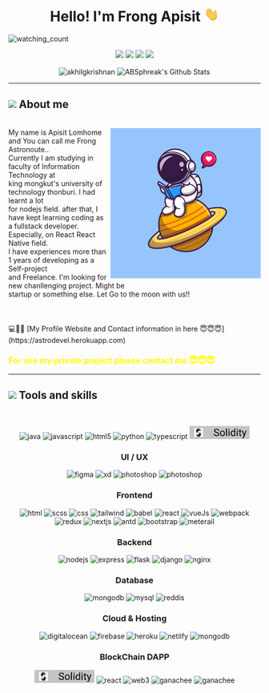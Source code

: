<div align="center">
  <h1> Hello! I'm Frong Apisit <img src="https://github.com/ABSphreak/ABSphreak/blob/master/gifs/Hi.gif" width="30px"></h1>
</div>

<p align="left"> 
<img src="https://komarev.com/ghpvc/?username=frongrider2&color=brightgreen" alt="watching_count" />
 </p>
 <p align="center">
<img src="https://img.shields.io/badge/Age-23-blue" />
  <img src="https://img.shields.io/badge/Focus-MernStack%20-brightgreen" />
  <img src="https://img.shields.io/badge/Love-React%20-success" />
  <img src="https://img.shields.io/badge/Languages-English%20%26%20Thailand-brightgreen" />
</p>

<div align="center">
  <img align="center" src="https://github-readme-stats.vercel.app/api/top-langs/?username=frongrider2&layout=compact&hide=html" alt="akhilgkrishnan" />
  <img align="center" src="https://github-readme-stats.vercel.app/api?username=frongrider2&include_all_commits=true&count_private=true&show_icons=true&line_height=20&title_color=7A7ADB&icon_color=2234AE&text_color=D3D3D3&bg_color=0,000000,130F40" alt="ABSphreak's Github Stats">
</div>

----------------------------------------------
<p align="center">
<h2><div align="left"><img src="https://media.giphy.com/media/iY8CRBdQXODJSCERIr/giphy.gif" width="30px">&nbsp;About me<div></h2><br/>
  
<img align="right" src="https://github.com/frongrider2/frongrider2/blob/main/2091.jpg" width="300" alt="about me">
<div align="left">
My name is Apisit Lomhome and You can call me Frong Astronoute.. <br>
Currently I am studying in faculty of Information Technology at <br>
king mongkut's university of technology thonburi. I had learnt a lot <br>
for nodejs field. after that, I have kept learning coding as <br>
a fullstack developer. Especially, on React React Native field. <br>
I have experiences more than 1 years of developing as a Self-project <br>
and Freelance. I'm looking for new chanllenging project. Might be <br>
startup or something else. Let Go to the moon with us!! <br><br><br><br>
</div>
💻🧘‍♂️ [My Profile Website and Contact information in here 😇😇😇](https://astrodevel.herokuapp.com)
  <h3 style="color: yellow">
  For see my private project please contact me 😇😇😇
</h3>
</p>

----------------------------------------------
  
<h2><div align="left"><img src="https://media.giphy.com/media/Skilli-World-level-up-skillup-skilli-JqIrxIRLrxx0NHxMDI/giphy.gif" width="30px">&nbsp;Tools and skills<div></h2><br/>
<p align="center">
  <a target="_blank"> 
    <img src="https://img.shields.io/badge/Java-007396.svg?style=for-the-badge&logo=java&logoColor=white" 
      alt="java"/> 
  </a>
  <a target="_blank"> 
    <img src="https://img.shields.io/badge/Javascript-F7DF1E.svg?style=for-the-badge&logo=javascript&logoColor=black"
      alt="javascript"/> 
  </a>
  <a target="_blank"> 
    <img src="https://img.shields.io/badge/html-E34F26.svg?style=for-the-badge&logo=html5&logoColor=white"
      alt="html5"/> 
  </a>
  <a target="_blank">
    <img src="https://img.shields.io/badge/Python-14354C?style=for-the-badge&logo=python&logoColor=white"
      alt="python"/>
  </a>
  <a target="_blank"> 
    <img src="https://img.shields.io/badge/typescript-3178C6.svg?style=for-the-badge&logo=typescript&logoColor=white"
      alt="typescript"/>
  </a>
  <a target="_blank"> 
    <img width="120px" src="https://github.com/frongrider2/frongrider2/blob/main/solidty.png"
      alt="solidty"/>
  </a>
</p>
  
  <h3 align="center">UI / UX</h3>
<p align="center">
  
  <a target="_blank"> 
    <img src="https://img.shields.io/badge/figma-%23F24E1E.svg?style=for-the-badge&logo=figma&logoColor=white"
      alt="figma"/>
  </a>
    <a target="_blank"> 
    <img src="https://img.shields.io/badge/Adobe%20XD-470137?style=for-the-badge&logo=Adobe%20XD&logoColor=#FF61F6"
      alt="xd"/>
  </a>
  <a target="_blank"> 
    <img src="https://img.shields.io/badge/adobephotoshop-%2331A8FF.svg?style=for-the-badge&logo=adobephotoshop&logoColor=white"
      alt="photoshop"/>
  </a>
  <a target="_blank"> 
    <img src="https://img.shields.io/badge/Sketch-FFB387?style=for-the-badge&logo=sketch&logoColor=black"
      alt="photoshop"/>
  </a>
<p/>
  
<h3 align="center">Frontend</h3>
<p align="center">
   <a target="_blank"> 
    <img src="https://img.shields.io/badge/HTML-239120?style=for-the-badge&logo=html5&logoColor=white"
      alt="html"/>
  </a>
  <a target="_blank"> 
    <img src="https://img.shields.io/badge/Sass-CC6699?style=for-the-badge&logo=sass&logoColor=white"
      alt="scss"/>
  </a>
  <a target="_blank"> 
    <img src="https://img.shields.io/badge/CSS3-1572B6?style=for-the-badge&logo=css3&logoColor=white"
      alt="css"/>
  </a>
  
   <a target="_blank"> 
    <img width="70" src="https://laravelnews.s3.amazonaws.com/images/tailwindcss-1633184775.jpg?w=1920&h=960&q=90&auto=format&fit=crop"
      alt="tailwind"/>
  </a>
  
  <a target="_blank"> 
    <img src="https://camo.githubusercontent.com/3ca2745b8b214e8875b5f17336b7fe9f0e572109e31ac7cf031ead755cc6d9b6/68747470733a2f2f696d672e736869656c64732e696f2f62616467652f626162656c2d4639444333452e7376673f7374796c653d666f722d7468652d6261646765266c6f676f3d626162656c266c6f676f436f6c6f723d626c61636b"
      alt="babel"/>
  </a>
   <a target="_blank"> 
    <img src="https://camo.githubusercontent.com/568b25d1eedaec33d63b530072a31643315afb172ae235f7bf79100ac942a71e/68747470733a2f2f696d672e736869656c64732e696f2f62616467652f72656163746a732d3631444146422e7376673f7374796c653d666f722d7468652d6261646765266c6f676f3d7265616374266c6f676f436f6c6f723d626c61636b"
      alt="react"/>
  </a>
     <a target="_blank"> 
    <img width="60" src="https://miro.medium.com/v2/resize:fit:1400/format:webp/1*goSuHxAHqRR8alv_h_3nCw.png"
      alt="vueJs"/>
  </a>

   <a target="_blank"> 
    <img src="https://camo.githubusercontent.com/aa916459587c41a98e7b16e1adacc821f08a9733bcce342640a7c4f466980a19/68747470733a2f2f696d672e736869656c64732e696f2f62616467652f7765627061636b2d3844443646392e7376673f7374796c653d666f722d7468652d6261646765266c6f676f3d7765627061636b266c6f676f436f6c6f723d626c61636b"
      alt="webpack"/>
  </a>
  
  <a target="_blank"> 
    <img src="https://camo.githubusercontent.com/8cfeadeead6d7a9a796f925cec83c2cac71e07607bf342ce4dd51dd796a45e00/68747470733a2f2f696d672e736869656c64732e696f2f62616467652f72656475782d3736344142432e7376673f7374796c653d666f722d7468652d6261646765266c6f676f3d7265647578266c6f676f436f6c6f723d7768697465"
      alt="redux"/>
  </a>
  
  <a target="_blank"> 
    <img src="https://img.shields.io/badge/Next-black?style=for-the-badge&logo=next.js&logoColor=white"
      alt="nextjs"/>
  </a>
  
  <a target="_blank"> 
    <img src="https://img.shields.io/badge/-AntDesign-%230170FE?style=for-the-badge&logo=ant-design&logoColor=white"
      alt="antd"/>
  </a>
  
   <a target="_blank"> 
    <img src="https://img.shields.io/badge/bootstrap-%23563D7C.svg?style=for-the-badge&logo=bootstrap&logoColor=white"
      alt="bootstrap"/>
  </a>
  
   <a target="_blank"> 
    <img src="https://img.shields.io/badge/materialui-%230081CB.svg?style=for-the-badge&logo=material-ui&logoColor=white"
      alt="meterail"/>
  </a>
  
</p>
  
    
<h3 align="center">Backend</h3>
<p align="center">
   <a target="_blank"> 
    <img src="https://img.shields.io/badge/node.js-6DA55F?style=for-the-badge&logo=node.js&logoColor=white"
      alt="nodejs"/>
  </a>
  <a target="_blank"> 
    <img src="https://img.shields.io/badge/express.js-%23404d59.svg?style=for-the-badge&logo=express&logoColor=%2361DAFB"
      alt="express"/>
  </a>
  <a target="_blank"> 
    <img src="https://img.shields.io/badge/flask-%23000.svg?style=for-the-badge&logo=flask&logoColor=white"
      alt="flask"/>
  </a>
  <a target="_blank"> 
    <img src="https://img.shields.io/badge/django-%23092E20.svg?style=for-the-badge&logo=django&logoColor=white"
      alt="django"/>
  </a>
  <a target="_blank"> 
    <img src="https://img.shields.io/badge/nginx-%23009639.svg?style=for-the-badge&logo=nginx&logoColor=white"
      alt="nginx"/>
  </a>
<p/>
  
  
<h3 align="center">Database</h3>
<p align="center">
  <a target="_blank"> 
    <img src="https://img.shields.io/badge/MongoDB-%234ea94b.svg?style=for-the-badge&logo=mongodb&logoColor=white"
      alt="mongodb"/>
  </a>
  <a target="_blank"> 
    <img src="https://img.shields.io/badge/mysql-%2300f.svg?style=for-the-badge&logo=mysql&logoColor=white"
      alt="mysql"/>
  </a>
  <a target="_blank"> 
    <img src="https://img.shields.io/badge/redis-%23DD0031.svg?style=for-the-badge&logo=redis&logoColor=white"
      alt="reddis"/>
  </a>
<p/>
  
  
 <h3 align="center">Cloud & Hosting</h3>
<p align="center">
  <a target="_blank"> 
    <img src="https://img.shields.io/badge/DigitalOcean-%230167ff.svg?style=for-the-badge&logo=digitalOcean&logoColor=white"
      alt="digitalocean"/>
  </a>
  <a target="_blank"> 
    <img src="https://img.shields.io/badge/firebase-%23039BE5.svg?style=for-the-badge&logo=firebase"
      alt="firebase"/>
  </a>
  <a target="_blank"> 
    <img src="https://img.shields.io/badge/heroku-%23430098.svg?style=for-the-badge&logo=heroku&logoColor=white"
      alt="heroku"/>
  </a>
  <a target="_blank"> 
    <img src="https://img.shields.io/badge/netlify-%23000000.svg?style=for-the-badge&logo=netlify&logoColor=#00C7B7"
      alt="netlify"/>
  </a>
    <a target="_blank"> 
    <img src="https://img.shields.io/badge/vercel-%23000000.svg?style=for-the-badge&logo=vercel&logoColor=white"
      alt="mongodb"/>
<p/>
      
 <h3 align="center">BlockChain DAPP</h3>
<p align="center">
  <a target="_blank"> 
    <img width="120px" src="https://github.com/frongrider2/frongrider2/blob/main/solidty.png"
      alt="solidty"/>
  </a>
  <a target="_blank"> 
    <img src="https://camo.githubusercontent.com/568b25d1eedaec33d63b530072a31643315afb172ae235f7bf79100ac942a71e/68747470733a2f2f696d672e736869656c64732e696f2f62616467652f72656163746a732d3631444146422e7376673f7374796c653d666f722d7468652d6261646765266c6f676f3d7265616374266c6f676f436f6c6f723d626c61636b"
      alt="react"/>
  </a>
  <a target="_blank"> 
    <img width="120px" src="https://www.blockchainexpert.uk/blog/Uploads/BlogImage/what-is-web3js-blockchain-decentralized-web.png"
      alt="web3"/>
  </a>
  <a target="_blank"> 
    <img width="120px" src="https://i0.wp.com/www.mycryptopedia.com/wp-content/uploads/2019/11/rsz_ganachee.png?fit=563%2C307&ssl=1"
      alt="ganachee"/>
  </a>
  <a target="_blank"> 
    <img width="120px" src="https://s3.amazonaws.com/infura-blog-content/2021/05/pasted-image-0--41-.png"
      alt="ganachee"/>
  </a>
<p/>
  
 
